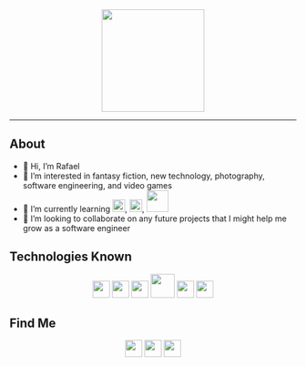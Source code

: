 <div align='center'> 
  <a href="https://retrofittsportfolio.vercel.app/"><img src="https://retrofittsportfolio.vercel.app/static/media/logo1.aad9e671.png" width="180"></a>
</div>

---
## About
  - 👋 Hi, I’m Rafael
  - 👀 I’m interested in fantasy fiction, new technology, photography, software engineering, and video games
  - 🌱 I’m currently learning <a href="https://www.typescriptlang.org/"><img src="https://raw.githubusercontent.com/get-icon/geticon/master/icons/typescript-icon.svg" width="22"></a>, <a href="https://sass-lang.com/"><img src="https://raw.githubusercontent.com/get-icon/geticon/fc0f660daee147afb4a56c64e12bde6486b73e39/icons/node-sass.svg" width="22"></a>, <a href="https://lesscss.org/"><img src="https://raw.githubusercontent.com/get-icon/geticon/fc0f660daee147afb4a56c64e12bde6486b73e39/icons/less.svg" width="38"></a>
  - 💞️ I’m looking to collaborate on any future projects that I might help me grow as a software engineer 


## Technologies Known
<div align="center">
  <a href="https://www.python.org/"><img src="https://raw.githubusercontent.com/get-icon/geticon/fc0f660daee147afb4a56c64e12bde6486b73e39/icons/python.svg" width="30"></a>
  <a href="https://www.javascript.com/"><img src="https://raw.githubusercontent.com/get-icon/geticon/fc0f660daee147afb4a56c64e12bde6486b73e39/icons/javascript.svg" width="30"></a>
  <a href="https://reactjs.org/"><img src="https://raw.githubusercontent.com/get-icon/geticon/fc0f660daee147afb4a56c64e12bde6486b73e39/icons/react.svg" width="30"></a>
  <a href="https://reactrouter.com/"><img src="https://raw.githubusercontent.com/get-icon/geticon/fc0f660daee147afb4a56c64e12bde6486b73e39/icons/react-router.svg" width="42"></a>
  <a href="https://nodejs.org/en/" alt="Node.js"><img src="https://raw.githubusercontent.com/get-icon/geticon/fc0f660daee147afb4a56c64e12bde6486b73e39/icons/nodejs-icon.svg" width="30"></a>
  <a href="https://nodemon.io/"><img src="https://raw.githubusercontent.com/get-icon/geticon/fc0f660daee147afb4a56c64e12bde6486b73e39/icons/nodemon.svg" width="30" alt=""></a>
<!--   <a href=""><img src="" width="30"></a>
  <a href=""><img src="" width="30"></a>
  <a href=""><img src="" width="30"></a>
  <a href=""><img src="" width="30"></a>
  <a href=""><img src="" width="30"></a> -->
</div>


## Find Me 

<!---
Retrofitt/Retrofitt is a ✨ special ✨ repository because its `README.md` (this file) appears on your GitHub profile.
You can click the Preview link to take a look at your changes.
--->
<div align="center">
  <a href="https://www.linkedin.com/in/rafael-mendoza-29a142215/"><img src="https://camo.githubusercontent.com/c8a9c5b414cd812ad6a97a46c29af67239ddaeae08c41724ff7d945fb4c047e5/68747470733a2f2f6564656e742e6769746875622e696f2f537570657254696e7949636f6e732f696d616765732f7376672f6c696e6b6564696e2e737667" width="30"></a>
  <a href="https://twitter.com/retrofit_io"><img src="https://camo.githubusercontent.com/35b0b8bfbd8840f35607fb56ad0a139047fd5d6e09ceb060c5c6f0a5abd1044c/68747470733a2f2f6564656e742e6769746875622e696f2f537570657254696e7949636f6e732f696d616765732f7376672f747769747465722e737667" width="30"></a>
  <a href="https://www.instagram.com/retrofit.io/"><img src="https://camo.githubusercontent.com/c9dacf0f25a1489fdbc6c0d2b41cda58b77fa210a13a886d6f99e027adfbd358/68747470733a2f2f6564656e742e6769746875622e696f2f537570657254696e7949636f6e732f696d616765732f7376672f696e7374616772616d2e737667" width="30"></a>

</div>
<!-- <a href="></a> -->
<!-- <img src="" width="30"> -->

